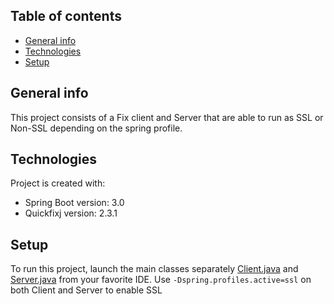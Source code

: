 ## Table of contents
* [General info](#general-info)
* [Technologies](#technologies)
* [Setup](#setup)

## General info
This project consists of a Fix client and Server that are able to run as SSL or Non-SSL depending on the spring profile. 

## Technologies
Project is created with:
* Spring Boot version: 3.0
* Quickfixj version: 2.3.1


## Setup
To run this project, launch the main classes separately [Client.java](quickfixj%2Fclient%2Fsrc%2Fmain%2Fjava%2Forg%2Fgershaw%2Fquickfixj%2Fssl%2Fclient%2FClient.java) and [Server.java](quickfixj%2Fserver%2Fsrc%2Fmain%2Fjava%2Forg%2Fgershaw%2Fquickfixj%2Fserver%2FServer.java) from your favorite IDE. Use `-Dspring.profiles.active=ssl` on both Client and Server to enable SSL